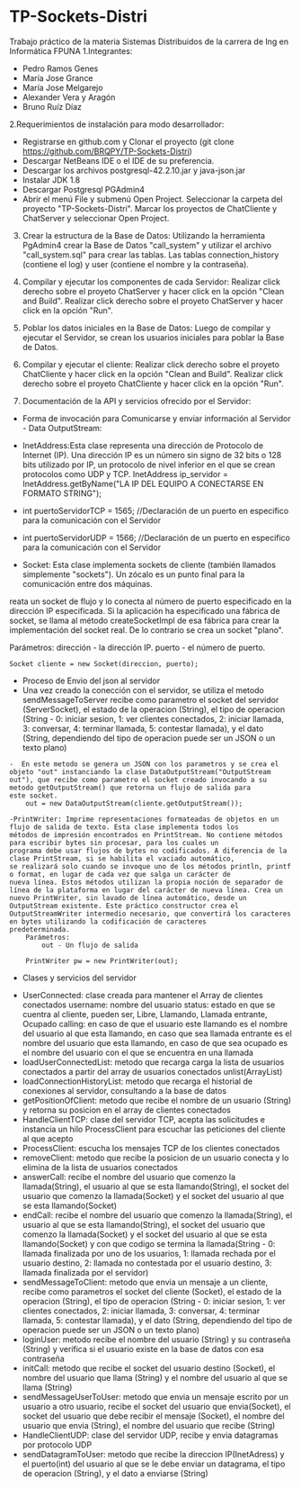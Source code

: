 # TP-Sockets-Distri
Trabajo práctico de la materia Sistemas Distribuidos de la carrera de Ing en Informática FPUNA
1.Integrantes:
- Pedro Ramos Genes
- María Jose Grance
- María Jose Melgarejo
- Alexander Vera y Aragón
- Bruno Ruíz Díaz

2.Requerimientos de instalación para modo desarrollador: 
- Registrarse en github.com y Clonar el proyecto (git clone https://github.com/BRQPY/TP-Sockets-Distri)
- Descargar NetBeans IDE o el IDE de su preferencia.
- Descargar los archivos postgresql-42.2.10.jar y java-json.jar
- Instalar JDK 1.8
- Descargar Postgresql PGAdmin4
- Abrir el menú File y submenú Open Project. Seleccionar la carpeta del proyecto "TP-Sockets-Distri". Marcar los proyectos de ChatCliente y ChatServer y seleccionar Open Project.

3. Crear la estructura de la Base de Datos: Utilizando la herramienta PgAdmin4 crear la Base de Datos "call_system" y utilizar el archivo "call_system.sql" para crear las tablas. Las tablas connection_history (contiene el log) y user (contiene el nombre y la contraseña).

4. Compilar y ejecutar los componentes de cada Servidor: Realizar click derecho sobre el proyeto ChatServer y hacer click en la opción "Clean and Build". Realizar click derecho sobre el proyeto ChatServer y hacer click en la opción "Run".

5. Poblar los datos iniciales en la Base de Datos: Luego de compilar y ejecutar el Servidor, se crean los usuarios iniciales para poblar la Base de Datos.

6. Compilar y ejecutar el cliente: Realizar click derecho sobre el proyeto ChatCliente y hacer click en la opción "Clean and Build". Realizar click derecho sobre el proyeto ChatCliente y hacer click en la opción "Run".

7. Documentación de la API y servicios ofrecido por el Servidor:
 * Forma de invocación para Comunicarse y enviar información al Servidor - Data OutputStream:
 - InetAddress:Esta clase representa una dirección de Protocolo de Internet (IP).
  Una dirección IP es un número sin signo de 32 bits o 128 bits utilizado por IP, un protocolo de nivel inferior en el que se crean 			protocolos como UDP y TCP.
  	InetAddress ip_servidor  = InetAddress.getByName("LA IP DEL EQUIPO A CONECTARSE EN FORMATO STRING");

  - int puertoServidorTCP = 1565; //Declaración de un puerto en especifico para la comunicación con el Servidor
  - int puertoServidorUDP = 1566; //Declaración de un puerto en especifico para la comunicación con el Servidor

  - Socket: Esta clase implementa sockets de cliente (también llamados simplemente "sockets"). Un zócalo es un punto final para la 			comunicación entre dos máquinas.
  
  reata un socket de flujo y lo conecta al número de puerto especificado en la dirección IP especificada.
  Si la aplicación ha especificado una fábrica de socket, se llama al método createSocketImpl de esa fábrica para crear la 			implementación del socket real. De lo contrario se crea un socket "plano".

  Parámetros:
  dirección - la dirección IP.
  puerto - el número de puerto.

  	Socket cliente = new Socket(direccion, puerto);
  	
  - Proceso de Envio  del json al servidor
   - Una vez creado la conección con el servidor, se utiliza el metodo sendMessageToServer recibe como parametro el socket del servidor (ServerSocket), el estado de la operacion (String), el tipo de operacion (String - 0: iniciar sesion, 1: ver clientes conectados, 2: iniciar llamada, 3: conversar, 4: terminar llamada, 5: contestar llamada), y el dato (String, dependiendo del tipo de operacion puede ser un JSON o un texto plano)
   
  	-  En este metodo se genera un JSON con los parametros y se crea el objeto "out" instanciando la clase DataOutputStream("OutputStream 				out"), que recibe como parametro el socket creado invocando a su metodo getOutputStream() que retorna un flujo de salida para 				este socket.
  		out = new DataOutputStream(cliente.getOutputStream());

  	-PrintWriter: Imprime representaciones formateadas de objetos en un flujo de salida de texto. Esta clase implementa todos los 				métodos de impresión encontrados en PrintStream. No contiene métodos para escribir bytes sin procesar, para los cuales un 				programa debe usar flujos de bytes no codificados. A diferencia de la clase PrintStream, si se habilita el vaciado automático, 				se realizará solo cuando se invoque uno de los métodos println, printf o format, en lugar de cada vez que salga un carácter de 				nueva línea. Estos métodos utilizan la propia noción de separador de línea de la plataforma en lugar del carácter de nueva línea. Crea un nuevo PrintWriter, sin lavado de línea automático, desde un OutputStream existente. Este práctico constructor crea el 				OutputStreamWriter intermedio necesario, que convertirá los caracteres en bytes utilizando la codificación de caracteres 				predeterminada.
  		Parámetros:
  			out - Un flujo de salida
  
  		PrintWriter pw = new PrintWriter(out);

* Clases y servicios del servidor
 - UserConnected: clase creada para mantener el Array de clientes conectados
        username: nombre del usuario 
        status: estado en que se cuentra al cliente, pueden ser, Libre, Llamando, Llamada entrante, Ocupado
        calling: en caso de que el usuario este llamando es el nombre del usuario al que esta llamando, en caso que sea llamada entrante es el nombre del usuario         que esta llamando, en caso de que sea ocupado es el nombre del usuario con el que se encuentra en una llamada
 - loadUserConnectedList: metodo que recarga carga la lista de usuarios conectados a partir del array de usuarios conectados unlist(ArrayList<UserConnected>)
 - loadConnectionHistoryList: metodo que recarga el historial de conexiones al servidor, consultando a la base de datos
 - getPositionOfClient: metodo que recibe el nombre de un usuario (String) y retorna su posicion en el array de clientes conectados
 - HandleClientTCP: clase del servidor TCP,  acepta las solicitudes e instancia un hilo ProcessClient para escuchar las peticiones del cliente al que acepto
 - ProcessClient: escucha los mensajes TCP de los clientes conectados
 - removeClient: metodo que recibe la posicion de un usuario conecta y lo elimina de la lista de usuarios conectados
 - answerCall: recibe el nombre del usuario que comenzo la llamada(String), el usuario al que se esta llamando(String), el socket del usuario que                   comenzo la llamada(Socket) y el socket del usuario al que se esta llamando(Socket)
 - endCall: recibe el nombre del usuario que comenzo la llamada(String), el usuario al que se esta llamando(String), el socket del usuario que                       comenzo la llamada(Socket) y el socket del usuario al que se esta llamando(Socket) y con que codigo se termina la llamada(String - 0: llamada                     finalizada por uno de los usuarios, 1: llamada rechada por el usuario destino, 2: llamada no contestada por el usuario destino, 3: llamada finalizada             por el servidor)
- sendMessageToClient: metodo que envia un mensaje a un cliente, recibe como parametros el socket del cliente (Socket), el estado de la operacion (String), el tipo de operacion (String - 0: iniciar sesion, 1: ver clientes conectados, 2: iniciar llamada, 3: conversar, 4: terminar llamada, 5: contestar llamada), y el dato (String, dependiendo del tipo de operacion puede ser un JSON o un texto plano)
- loginUser: metodo recibe el nombre del usuario (String) y su contraseña (String) y verifica si el usuario existe en la base de datos con esa contraseña
- initCall: metodo que recibe el socket del usuario destino (Socket), el nombre del usuario que llama (String) y el nombre del usuario al que se llama (String)
- sendMessageUserToUser: metodo que envia un mensaje escrito por un usuario a otro usuario, recibe el socket del usuario que envia(Socket), el socket del usuario que debe recibir el mensaje (Socket), el nombre del usuario que envia (String), el nombre del usuario que recibe (String)
 - HandleClientUDP: clase del servidor UDP, recibe y envia datagramas por protocolo UDP
 - sendDatagramToUser: metodo que recibe la direccion IP(InetAdress) y el puerto(int) del usuario al que se le debe enviar un datagrama, el tipo de operacion (String), y el dato a enviarse (String)
